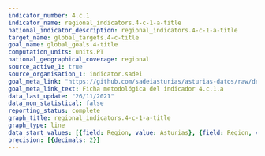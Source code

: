 ```yaml
---
indicator_number: 4.c.1
indicator_name: regional_indicators.4-c-1-a-title
national_indicator_description: regional_indicators.4-c-1-a-title
target_name: global_targets.4-c-title
goal_name: global_goals.4-title
computation_units: units.PT
national_geographical_coverage: regional
source_active_1: true
source_organisation_1: indicator.sadei
goal_meta_link: "https://github.com/sadeiasturias/asturias-datos/raw/develop/descargas/metodologia/4.c.1.a.pdf"
goal_meta_link_text: Ficha metodológica del indicador 4.c.1.a
data_last_update: "26/11/2021"
data_non_statistical: false
reporting_status: complete
graph_title: regional_indicators.4-c-1-a-title
graph_type: line
data_start_values: [{field: Region, value: Asturias}, {field: Region, value: España}]
precision: [{decimals: 2}]
---
```

